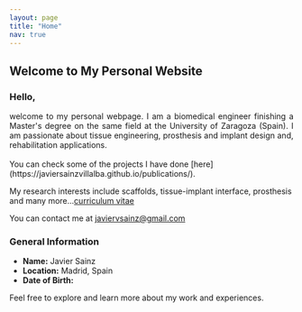 ```yaml
---
layout: page
title: "Home"
nav: true
---
```


## Welcome to My Personal Website

### Hello,

<div style="text-align:justify"> welcome to my personal webpage. I am a biomedical engineer finishing a Master's degree on the same field at the University of Zaragoza (Spain). I am passionate about tissue engineering, prosthesis and implant design and, rehabilitation applications.</div>
<br>
You can check some of the projects I have done [here](https://javiersainzvillalba.github.io/publications/). 

My research interests include scaffolds, tissue-implant interface, prosthesis and many more...[curriculum vitae](https://javiersainzvillalba.github.io/files/cv_en_jsv.pdf)

You can contact me at javiervsainz@gmail.com 


### General Information

- **Name:** Javier Sainz
- **Location:** Madrid, Spain
- **Date of Birth:** 

Feel free to explore and learn more about my work and experiences.
